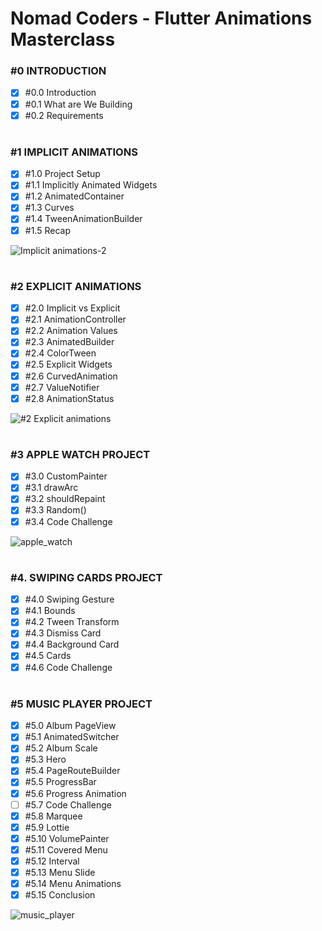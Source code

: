 # Nomad Coders - Flutter Animations Masterclass

### #0 INTRODUCTION

- [x] #0.0 Introduction
- [x] #0.1 What are We Building
- [x] #0.2 Requirements

#

### #1 IMPLICIT ANIMATIONS

- [x] #1.0 Project Setup
- [x] #1.1 Implicitly Animated Widgets
- [x] #1.2 AnimatedContainer
- [x] #1.3 Curves
- [x] #1.4 TweenAnimationBuilder
- [x] #1.5 Recap

![Implicit animations-2](https://github.com/shinung-han/nomad_animations_masterclass/assets/118904460/dd3be3ca-4cea-44f5-8a8c-3c1d2c69a2b8)

#

### #2 EXPLICIT ANIMATIONS

- [x] #2.0 Implicit vs Explicit
- [x] #2.1 AnimationController
- [x] #2.2 Animation Values
- [x] #2.3 AnimatedBuilder
- [x] #2.4 ColorTween
- [x] #2.5 Explicit Widgets
- [x] #2.6 CurvedAnimation
- [x] #2.7 ValueNotifier
- [x] #2.8 AnimationStatus

![#2 Explicit animations](https://github.com/shinung-han/nomad_animations_masterclass/assets/118904460/be070fef-07c5-4e2e-8ade-148041e2dc10)

#

### #3 APPLE WATCH PROJECT

- [x] #3.0 CustomPainter
- [x] #3.1 drawArc
- [x] #3.2 shouldRepaint
- [x] #3.3 Random()
- [x] #3.4 Code Challenge

![apple_watch](https://github.com/shinung-han/nomad_animations_masterclass/assets/118904460/aee1c310-d8d5-4dee-91c8-de11ada5a796)

#

### #4. SWIPING CARDS PROJECT

- [x] #4.0 Swiping Gesture
- [x] #4.1 Bounds
- [x] #4.2 Tween Transform
- [x] #4.3 Dismiss Card
- [x] #4.4 Background Card
- [x] #4.5 Cards
- [x] #4.6 Code Challenge

#

### #5 MUSIC PLAYER PROJECT

- [x] #5.0 Album PageView
- [x] #5.1 AnimatedSwitcher
- [x] #5.2 Album Scale
- [x] #5.3 Hero
- [x] #5.4 PageRouteBuilder
- [x] #5.5 ProgressBar
- [x] #5.6 Progress Animation
- [ ] #5.7 Code Challenge
- [x] #5.8 Marquee
- [x] #5.9 Lottie
- [x] #5.10 VolumePainter
- [x] #5.11 Covered Menu
- [x] #5.12 Interval
- [x] #5.13 Menu Slide
- [x] #5.14 Menu Animations
- [x] #5.15 Conclusion

![music_player](https://github.com/shinung-han/nomad_animations_masterclass/assets/118904460/a0f51b3b-ac19-466a-87c3-60dbf30a85a6)

